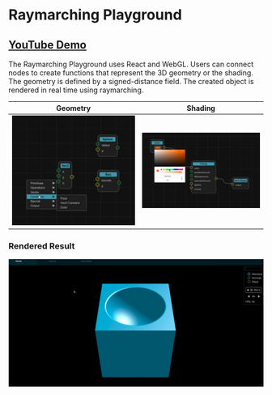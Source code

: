 # Raymarching Playground

## [YouTube Demo](https://www.youtube.com/watch?v=D5bAk9fb6IA)

The Raymarching Playground uses React and WebGL. Users can connect nodes to create functions that represent the 3D geometry or the shading. The geometry is defined by a signed-distance field. The created object is rendered in real time using raymarching.

Geometry             |  Shading
:-------------------------:|:-------------------------:
![Geomerty Creation](readme_resources/screenshot1.png)  |  ![Shader Creation](readme_resources/screenshot2.png)

### Rendered Result
![Rendered Result](readme_resources/screenshot3.png)
